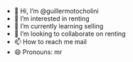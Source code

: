 - 👋 Hi, I’m @guillermotocholini
- 👀 I’m interested in renting
- 🌱 I’m currently learning selling
- 💞️ I’m looking to collaborate on renting
- 📫 How to reach me mail
- 😄 Pronouns: mr


<!---
rentingevolution.es is a ✨ my special project.
You can click the Preview link to take a look at your changes.
--->
